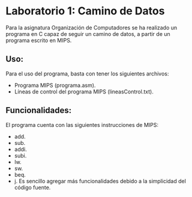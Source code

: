 # Laboratorio 1: Camino de Datos
Para la asignatura Organización de Computadores se ha realizado un programa en C capaz de seguir un camino de datos, a partir de un programa escrito en MIPS.

## Uso:
Para el uso del programa, basta con tener los siguientes archivos:
+ Programa MIPS (programa.asm).
+ Líneas de control del programa MIPS (lineasControl.txt).

## Funcionalidades:
El programa cuenta con las siguientes instrucciones de MIPS:
+ add.
+ sub.
+ addi.
+ subi.
+ lw.
+ sw.
+ beq.
+ j.
Es sencillo agregar más funcionalidades debido a la simplicidad del código fuente.
